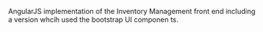 AngularJS implementation of the Inventory Management front end including a version whcih used the bootstrap UI componen ts.
